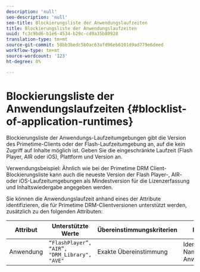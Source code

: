 ```yaml
---
description: 'null'
seo-description: 'null'
seo-title: Blockierungsliste der Anwendungslaufzeiten
title: Blockierungsliste der Anwendungslaufzeiten
uuid: fc3c9bd6-b1e6-4534-b29c-cd9a35b80928
translation-type: tm+mt
source-git-commit: 58bb3bedc5b0ac63afd96eb6101d9ad779e6deed
workflow-type: tm+mt
source-wordcount: '123'
ht-degree: 0%

---
```



# Blockierungsliste der Anwendungslaufzeiten {#blocklist-of-application-runtimes}

Blockierungsliste der Anwendungs-Laufzeitumgebungen gibt die Version des Primetime-Clients oder der Flash-Laufzeitumgebung an, auf die kein Zugriff auf Inhalte möglich ist. Geben Sie die eingeschränkte Laufzeit (Flash Player, AIR oder iOS), Plattform und Version an.

Verwendungsbeispiel: Ähnlich wie bei der Primetime DRM Client-Blockierungsliste kann auch die neueste Version der Flash Player-, AIR- oder iOS-Laufzeitumgebungen als Mindestversion für die Lizenzerfassung und Inhaltswiedergabe angegeben werden.

Sie können die Anwendungslaufzeit anhand eines der Attribute identifizieren, die für Primetime DRM-Clientversionen unterstützt werden, zusätzlich zu den folgenden Attributen:

| **Attribut** | **Unterstützte Werte** | **Übereinstimmungskriterien** | **Beschreibung** |
|---|---|---|---|
| Anwendung | `“FlashPlayer”, “AIR”, "DRM_Library", "AVE"` | Exakte Übereinstimmung | Identifiziert den Namen der Anwendungslaufzeit. |

